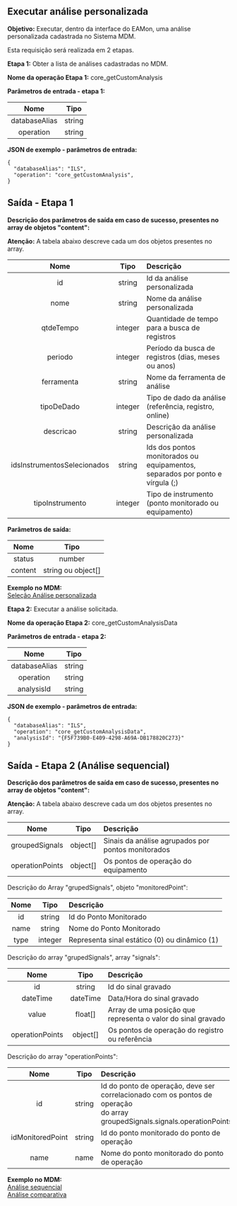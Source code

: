 ## Executar análise personalizada

**Objetivo:** Executar, dentro da interface do EAMon, uma análise personalizada cadastrada no Sistema MDM.

Esta requisição será realizada em 2 etapas.

**Etapa 1:** Obter a lista de análises cadastradas no MDM.

**Nome da operação Etapa 1:** core_getCustomAnalysis

**Parâmetros de entrada - etapa 1:**

Nome       |  Tipo
:---------:|:---------------:
databaseAlias    | string
operation        | string

**JSON de exemplo - parâmetros de entrada:**
```
{
  "databaseAlias": "ILS",
  "operation": "core_getCustomAnalysis",
}
```

## Saída - Etapa 1

**Descrição dos parâmetros de saída em caso de sucesso, presentes no array de objetos "content":**

**Atenção:** A tabela abaixo descreve cada um dos objetos presentes no array.

Nome                           |  Tipo           | Descrição
:-----------------------------:|:---------------:|:-------------
id                             | string              | Id da análise personalizada
nome                           | string              | Nome da análise personalizada
qtdeTempo                      | integer             | Quantidade de tempo para a busca de registros
periodo                        | integer             | Período da busca de registros (dias, meses ou anos)
ferramenta                     | string              | Nome da ferramenta de análise
tipoDeDado                     | integer             | Tipo de dado da análise (referência, registro, online)
descricao                      | string              | Descrição da análise personalizada
idsInstrumentosSelecionados    | string              | Ids dos pontos monitorados ou equipamentos, separados por ponto e vírgula (;)
tipoInstrumento                | integer             | Tipo de instrumento (ponto monitorado ou equipamento)

**Parâmetros de saída:**

Nome       |  Tipo
:---------:|:---------------:
status     | number 
content    | string ou object[]

**Exemplo no MDM:**\
[Seleção Análise personalizada](../images/ExecutarAnalisePersonalizada.jpg)

**Etapa 2:** Executar a análise solicitada.

**Nome da operação Etapa 2:** core_getCustomAnalysisData

**Parâmetros de entrada - etapa 2:**

Nome       |  Tipo
:---------:|:---------------:
databaseAlias    | string
operation        | string
analysisId       | string

**JSON de exemplo - parâmetros de entrada:**
```
{
  "databaseAlias": "ILS",
  "operation": "core_getCustomAnalysisData",
  "analysisId": "{F5F739B0-E409-4298-A69A-DB178820C273}"
}
```

## Saída - Etapa 2 (Análise sequencial)

**Descrição dos parâmetros de saída em caso de sucesso, presentes no array de objetos "content":**

**Atenção:** A tabela abaixo descreve cada um dos objetos presentes no array.

Nome                           |  Tipo           | Descrição
:-----------------------------:|:---------------:|:-------------
groupedSignals                 | object[]        | Sinais da análise agrupados por pontos monitorados
operationPoints                | object[]        | Os pontos de operação do equipamento

Descrição do Array "grupedSignals", objeto "monitoredPoint":

Nome                     |  Tipo           | Descrição
:-----------------------:|:---------------:|:-------------
id                       | string          | Id do Ponto Monitorado
name                     | string          | Nome do Ponto Monitorado
type                     | integer         | Representa sinal estático (0) ou dinâmico (1)

Descrição do array "grupedSignals", array "signals":

Nome                     |  Tipo           | Descrição
:-----------------------:|:---------------:|:-------------
id                       | string          | Id do sinal gravado
dateTime                 | dateTime        | Data/Hora do sinal gravado
value                    | float[]         | Array de uma posição que representa o valor do sinal gravado
operationPoints          | object[]        | Os pontos de operação do registro ou referência

Descrição do array "operationPoints":

Nome                     |  Tipo           | Descrição
:-----------------------:|:---------------:|:-------------
id                       | string          | Id do ponto de operação, deve ser correlacionado com os pontos de operação<br/> do array groupedSignals.signals.operationPoints
idMonitoredPoint         | string          | Id do ponto monitorado do ponto de operação
name                     | name            | Nome do ponto monitorado do ponto de operação


**Exemplo no MDM:**\
[Análise sequencial](../images/AnaliseSequencial.jpg)\
[Análise comparativa](../images/AnaliseComparativa.jpg)
